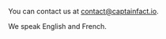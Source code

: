 You can contact us at [contact@captainfact.io](mailto:contact@captainfact.io).

We speak English and French.